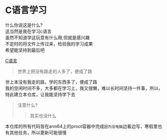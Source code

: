 # C语言学习

什么你说这是什么?  
这当然是我在学习c语言  
虽然不知道学这玩意有什么用,但就是感兴趣  
不定时的将文件上传过来，检验我的学习成果  
希望能坚持到最后吧  

[C语言](https://baike.baidu.com/item/C%E8%AF%AD%E8%A8%80/105958?anchor=4#4)
>世界上把没有路走的人多了，便成了路  

世上本没有我走的路，学的东西多了，便成了路  
我的空闲时间不多，大多都在学习上，我又很懒，难以长时间坚持一件事，所以，特此建立本仓库，让我能坚持学下去  

>注意什么?
>>其实也没什么
    
本仓库的所有代码皆在arm64上的proot容器中完成`因为没电脑`边看边写，寒假里也有其他任务，所以更新可能很慢


